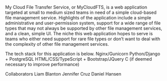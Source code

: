 My Cloud File Transfer Service, or MyCloudFTS, is a web application targeted at small to medium sized teams in need of a simple cloud-based file management service. Highlights of the application include a simple administrative and user-permission system, support for a wide range of file types that may not always be supported by other file management services, and a clean, simple UI. The niche this web application hopes to serve is teams who either need support for rare file types or don’t want to deal with the complexity of other file management services.

The tech stack for this application is below.
Nginx/Gunicorn
Python/Django + PostgreSQL
HTML/CSS/TypeScript + Bootstrap/JQuery
C (if deemed necessary to improve performance)

Collaborators
Liam Blanton
Jennifer Cruz
Daniel Hansen

